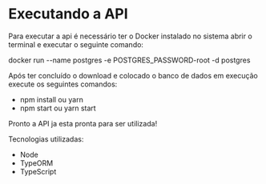 # Executando a API
Para executar a api é necessário ter o Docker instalado no sistema abrir o terminal e executar o seguinte comando:

docker run --name postgres -e POSTGRES_PASSWORD-root -d postgres

Após ter concluído o download e colocado o banco de dados em execução execute os seguintes comandos:

- npm install ou yarn
- npm start ou yarn start

Pronto a API ja esta pronta para ser utilizada!

Tecnologias utilizadas:

- Node
- TypeORM
- TypeScript
